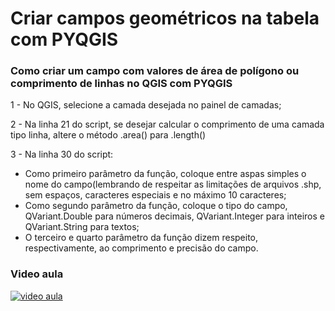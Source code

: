 # Criar campos geométricos na tabela com PYQGIS

### Como criar um campo com valores de área de polígono ou comprimento de linhas no QGIS com PYQGIS

1 - No QGIS, selecione a camada desejada no painel de camadas;

2 - Na linha 21 do script, se desejar calcular o comprimento de uma camada tipo linha, altere o método .area() para .length()

3 - Na linha 30 do script:
- Como primeiro parâmetro da função, coloque entre aspas simples o nome do campo(lembrando de respeitar as limitações de arquivos .shp, sem espaços, caracteres especiais e no máximo 10 caracteres;
- Como segundo parâmetro da função, coloque o tipo do campo, QVariant.Double para números decimais, QVariant.Integer para inteiros e QVariant.String para textos;
- O terceiro e quarto parâmetro da função dizem respeito, respectivamente, ao comprimento e precisão do campo.

### Video aula
[![video aula](https://img.youtube.com/vi/oBogw_nEea8/maxresdefault.jpg)](https://youtu.be/oBogw_nEea8)
